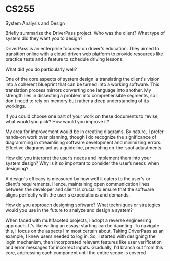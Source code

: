 # CS255

System Analysis and Design

Briefly summarize the DriverPass project. Who was the client? What type of system did they want you to design?

DriverPass is an enterprise focused on driver's education. They aimed to transition online with a cloud-driven web platform to provide resources like practice tests and a feature to schedule driving lessons.

What did you do particularly well?

One of the core aspects of system design is translating the client's vision into a coherent blueprint that can be turned into a working software. This translation process mirrors converting one language into another. My strength lies in dissecting a problem into comprehensible segments, so I don't need to rely on memory but rather a deep understanding of its workings.

If you could choose one part of your work on these documents to revise, what would you pick? How would you improve it?

My area for improvement would be in creating diagrams. By nature, I prefer hands-on work over planning, though I do recognize the significance of diagramming in streamlining software development and minimizing errors. Effective diagrams act as a guideline, preventing on-the-spot adjustments.

How did you interpret the user’s needs and implement them into your system design? Why is it so important to consider the user’s needs when designing?

A design's efficacy is measured by how well it caters to the user's or client's requirements. Hence, maintaining open communication lines between the developer and client is crucial to ensure that the software aligns perfectly with the user's expectations and demands.

How do you approach designing software? What techniques or strategies would you use in the future to analyze and design a system?

When faced with multifaceted projects, I adopt a reverse engineering approach. It's like writing an essay; starting can be daunting. To navigate this, I focus on the aspects I'm most certain about. Taking DriverPass as an example, I knew users needed to log in. So, I started with designing the login mechanism, then incorporated relevant features like user verification and error messages for incorrect inputs. Gradually, I'd branch out from this core, addressing each component until the entire scope is covered.

